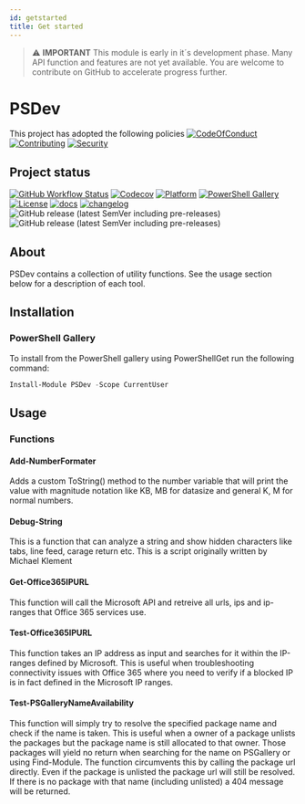 ```yaml
---
id: getstarted
title: Get started
---
```


> :warning: **IMPORTANT**
> This module is early in it´s development phase. Many API function and features are not yet available. You are welcome to contribute on GitHub to accelerate progress further.

# PSDev

This project has adopted the following policies [![CodeOfConduct](https://img.shields.io/badge/Code%20Of%20Conduct-gray)](https://github.com/hanpq/PSDev/blob/main/.github/CODE_OF_CONDUCT.md) [![Contributing](https://img.shields.io/badge/Contributing-gray)](https://github.com/hanpq/PSDev/blob/main/.github/CONTRIBUTING.md) [![Security](https://img.shields.io/badge/Security-gray)](https://github.com/hanpq/PSDev/blob/main/.github/SECURITY.md)

## Project status
[![GitHub Workflow Status](https://img.shields.io/github/actions/workflow/status/hanpq/PSDev/build.yml?branch=main&label=build&logo=github)](https://github.com/hanpq/PSDev/actions/workflows/build.yml) [![Codecov](https://img.shields.io/codecov/c/github/hanpq/PSDev?logo=codecov&token=qJqWlwMAiD)](https://codecov.io/gh/hanpq/PSDev) [![Platform](https://img.shields.io/powershellgallery/p/PSDev?logo=ReasonStudios)](https://img.shields.io/powershellgallery/p/PSDev) [![PowerShell Gallery](https://img.shields.io/powershellgallery/dt/PSDev?label=downloads)](https://www.powershellgallery.com/packages/PSDev) [![License](https://img.shields.io/github/license/hanpq/PSDev)](https://github.com/hanpq/PSDev/blob/main/LICENSE) [![docs](https://img.shields.io/badge/docs-getps.dev-blueviolet)](https://getps.dev/modules/PSDev/getstarted) [![changelog](https://img.shields.io/badge/changelog-getps.dev-blueviolet)](https://github.com/hanpq/PSDev/blob/main/CHANGELOG.md) ![GitHub release (latest SemVer including pre-releases)](https://img.shields.io/github/v/release/hanpq/PSDev?label=version&sort=semver) ![GitHub release (latest SemVer including pre-releases)](https://img.shields.io/github/v/release/hanpq/PSDev?include_prereleases&label=prerelease&sort=semver)

## About

PSDev contains a collection of utility functions. See the usage section below for a description of each tool.

## Installation

### PowerShell Gallery

To install from the PowerShell gallery using PowerShellGet run the following command:

```powershell
Install-Module PSDev -Scope CurrentUser
```

## Usage

### Functions

#### Add-NumberFormater
Adds a custom ToString() method to the number variable that will print the value with magnitude notation like KB, MB for datasize and general K, M for normal numbers.

#### Debug-String
This is a function that can analyze a string and show hidden characters like tabs, line feed, carage return etc. This is a script originally written by Michael Klement

#### Get-Office365IPURL
This function will call the Microsoft API and retreive all urls, ips and ip-ranges that Office 365 services use.

#### Test-Office365IPURL
This function takes an IP address as input and searches for it within the IP-ranges defined by Microsoft. This is useful when troubleshooting connectivity issues with Office 365 where you need to verify if a blocked IP is in fact defined in the Microsoft IP ranges.

#### Test-PSGalleryNameAvailability
This function will simply try to resolve the specified package name and check if the name is taken. This is useful when a owner of a package unlists the packages but the package name is still allocated to that owner. Those packages will yield no return when searching for the name on PSGallery or using Find-Module. The function circumvents this by calling the package url directly. Even if the package is unlisted the package url will still be resolved. If there is no package with that name (including unlisted) a 404 message will be returned. 
